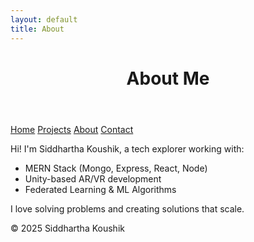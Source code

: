 ```yaml
---
layout: default
title: About
---
```


<link rel="stylesheet" href="assets/style.css">

<header>
  <h1>About Me</h1>
</header>

<nav>
  <a href="index.md">Home</a>
  <a href="projects.md">Projects</a>
  <a href="about.md">About</a>
  <a href="contact.md">Contact</a>
</nav>

<main>
  <p>Hi! I'm Siddhartha Koushik, a tech explorer working with:</p>
  <ul>
    <li>MERN Stack (Mongo, Express, React, Node)</li>
    <li>Unity-based AR/VR development</li>
    <li>Federated Learning & ML Algorithms</li>
  </ul>
  <p>I love solving problems and creating solutions that scale.</p>
</main>

<footer>
  © 2025 Siddhartha Koushik
</footer>
